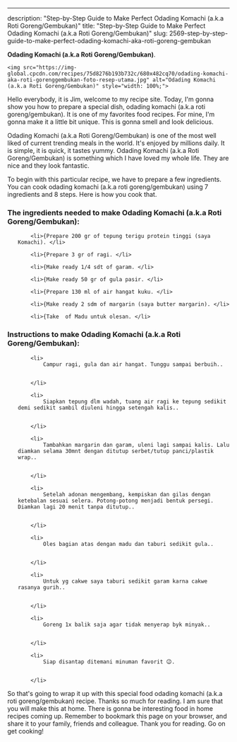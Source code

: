 ---
description: "Step-by-Step Guide to Make Perfect Odading Komachi (a.k.a Roti Goreng/Gembukan)"
title: "Step-by-Step Guide to Make Perfect Odading Komachi (a.k.a Roti Goreng/Gembukan)"
slug: 2569-step-by-step-guide-to-make-perfect-odading-komachi-aka-roti-goreng-gembukan

<p>
	<strong>Odading Komachi (a.k.a Roti Goreng/Gembukan)</strong>. 
	
</p>
<p>
	
	<img src="https://img-global.cpcdn.com/recipes/75d8276b193b732c/680x482cq70/odading-komachi-aka-roti-gorenggembukan-foto-resep-utama.jpg" alt="Odading Komachi (a.k.a Roti Goreng/Gembukan)" style="width: 100%;">
	
	
</p>
<p>
	Hello everybody, it is Jim, welcome to my recipe site. Today, I'm gonna show you how to prepare a special dish, odading komachi (a.k.a roti goreng/gembukan). It is one of my favorites food recipes. For mine, I'm gonna make it a little bit unique. This is gonna smell and look delicious.
</p>
	
<p>
	
</p>
<p>
	Odading Komachi (a.k.a Roti Goreng/Gembukan) is one of the most well liked of current trending meals in the world. It's enjoyed by millions daily. It is simple, it is quick, it tastes yummy. Odading Komachi (a.k.a Roti Goreng/Gembukan) is something which I have loved my whole life. They are nice and they look fantastic.
</p>

<p>
To begin with this particular recipe, we have to prepare a few ingredients. You can cook odading komachi (a.k.a roti goreng/gembukan) using 7 ingredients and 8 steps. Here is how you cook that.
</p>

<h3>The ingredients needed to make Odading Komachi (a.k.a Roti Goreng/Gembukan):</h3>

<ol>
	
		<li>{Prepare 200 gr of tepung terigu protein tinggi (saya Komachi). </li>
	
		<li>{Prepare 3 gr of ragi. </li>
	
		<li>{Make ready 1/4 sdt of garam. </li>
	
		<li>{Make ready 50 gr of gula pasir. </li>
	
		<li>{Prepare 130 ml of air hangat kuku. </li>
	
		<li>{Make ready 2 sdm of margarin (saya butter margarin). </li>
	
		<li>{Take  of Madu untuk olesan. </li>
	
</ol>
<p>
	
</p>

<h3>Instructions to make Odading Komachi (a.k.a Roti Goreng/Gembukan):</h3>

<ol>
	
		<li>
			Campur ragi, gula dan air hangat. Tunggu sampai berbuih..
			
			
		</li>
	
		<li>
			Siapkan tepung dlm wadah, tuang air ragi ke tepung sedikit demi sedikit sambil diuleni hingga setengah kalis..
			
			
		</li>
	
		<li>
			Tambahkan margarin dan garam, uleni lagi sampai kalis. Lalu diamkan selama 30mnt dengan ditutup serbet/tutup panci/plastik wrap..
			
			
		</li>
	
		<li>
			Setelah adonan mengembang, kempiskan dan gilas dengan ketebalan sesuai selera. Potong-potong menjadi bentuk persegi. Diamkan lagi 20 menit tanpa ditutup..
			
			
		</li>
	
		<li>
			Oles bagian atas dengan madu dan taburi sedikit gula..
			
			
		</li>
	
		<li>
			Untuk yg cakwe saya taburi sedikit garam karna cakwe rasanya gurih..
			
			
		</li>
	
		<li>
			Goreng 1x balik saja agar tidak menyerap byk minyak..
			
			
		</li>
	
		<li>
			Siap disantap ditemani minuman favorit 😉.
			
			
		</li>
	
</ol>

<p>
	
</p>

<p>
	So that's going to wrap it up with this special food odading komachi (a.k.a roti goreng/gembukan) recipe. Thanks so much for reading. I am sure that you will make this at home. There is gonna be interesting food in home recipes coming up. Remember to bookmark this page on your browser, and share it to your family, friends and colleague. Thank you for reading. Go on get cooking!
</p>
